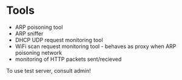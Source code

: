 
Tools
=======

* ARP poisoning tool
* ARP sniffer 
* DHCP UDP request monitoring tool 
* WiFi scan request monitoring tool - behaves as proxy when ARP poisoning network 
* monitoring of HTTP packets sent/recieved 



To use test server, consult admin!
